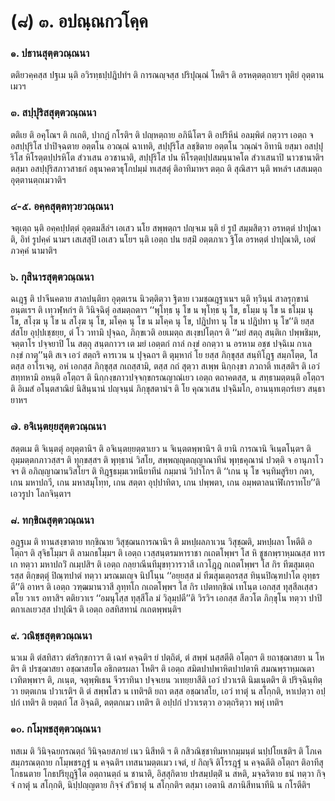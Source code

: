 <h1>(๘) ๓. อปณฺณกวโคฺค</h1>
<h3>๑. ปธานสุตฺตวณฺณนา</h3>
<p> ตติยวคฺคสฺส  ปฐเม นฺติ อวิรทฺธปฺปฎิปทํฯ ติ การณญฺจสฺส ปริปุณฺณํ โหติฯ ติ อรหตฺตตฺถายฯ ทุติยํ อุตฺตานเมวฯ</p>


<h3>๓. สปฺปุริสสุตฺตวณฺณนา</h3>
<p> ตติเย ติ อคุโณฯ   ติ กเถติ, ปากฎํ กโรติฯ ติ ปญฺหตฺถาย อภินีโตฯ ติ อปริหีนํ อลมฺพิตํ กตฺวาฯ เอตฺถ จ อสปฺปุริโส ปาปิจฺฉตาย อตฺตโน อวณฺณํ ฉาเทติ, สปฺปุริโส ลชฺชิตาย อตฺตโน วณฺณํฯ อิทานิ ยสฺมา อสปฺปุริโส หิโรตฺตปฺปรหิโต สํวาเสน อวชานาติ, สปฺปุริโส ปน หิโรตฺตปฺปสมนฺนาคโต สํวาเสนาปิ นาวชานาติฯ ตสฺมา อสปฺปุริสภาวสาธกํ อธุนาคตวธุโกปมฺมํ ทเสฺสตุํ ติอาทิมาหฯ ตตฺถ ติ สุณิสาฯ นฺติ พหลํฯ เสสเมตฺถ อุตฺตานตฺถเมวาติฯ</p>


<h3>๔-๕. อคฺคสุตฺตทฺวยวณฺณนา</h3>
<p> จตุเตฺถ นฺติ อคฺคปฺปตฺตํ อุตฺตมสีลํฯ เอเสว นโย สพฺพตฺถฯ ปญฺจเม นฺติ ยํ รูปํ สมฺมสิตฺวา อรหตฺตํ ปาปุณาติ, อิทํ รูปคฺคํ นามฯ เสเสสุปิ เอเสว นโยฯ นฺติ เอตฺถ ปน ยสฺมิํ อตฺตภาเว ฐิโต อรหตฺตํ ปาปุณาติ, เอตํ ภวคฺคํ นามาติฯ</p>


<h3>๖. กุสินารสุตฺตวณฺณนา</h3>
<p> ฉเฎฺฐ   ติ ปาจีนคตาย สาลปนฺติยา อุตฺตเรน นิวตฺติตฺวา ฐิตาย เวมชฺฌฎฺฐาเนฯ นฺติ ทฺวินฺนํ สาลรุกฺขานํ อนฺตเรฯ ติ เทฺวฬฺหกํฯ ติ วินิจฺฉิตุํ อสมตฺถตาฯ ‘‘พุโทฺธ นุ โข น พุโทฺธ นุ โข, ธโมฺม นุ โข น ธโมฺม นุ โข, สโงฺฆ นุ โข น สโงฺฆ นุ โข, มโคฺค นุ โข น มโคฺค นุ โข, ปฎิปทา นุ โข น ปฎิปทา นุ โข’’ติ  ยสฺส สํสโย อุปฺปเชฺชยฺย, ตํ โว วทามิ ปุจฺฉถ, ภิกฺขเวติ อยเมตฺถ สเงฺขปโตฺถฯ ติ ‘‘มยํ สตฺถุ สนฺติเก ปพฺพชิมฺห, จตฺตาโร ปจฺจยาปิ โน สตฺถุ สนฺตกาวฯ เต มยํ เอตฺตกํ กาลํ กงฺขํ อกตฺวา น อรหาม อชฺช ปจฺฉิเม กาเล กงฺขํ กาตุ’’นฺติ สเจ เอวํ สตฺถริ คารเวน น ปุจฺฉถฯ ติ ตุมฺหากํ โย ยสฺส ภิกฺขุสฺส สนฺทิโฎฺฐ สมฺภโตฺต, โส ตสฺส อาโรเจตุ, อหํ เอกสฺส ภิกฺขุสฺส กเถสฺสามิ, ตสฺส กถํ สุตฺวา สเพฺพ นิกฺกงฺขา ภวถาติ ทเสฺสติฯ ติ เอวํ สทฺทหามิ อหนฺติ อโตฺถฯ ติ นิกฺกงฺขภาวปจฺจกฺขกรณญาณํเยว เอตฺถ ตถาคตสฺส, น สทฺธามตฺตนฺติ อโตฺถฯ ติ อิเมสํ อโนฺตสาณิยํ นิสินฺนานํ ปญฺจนฺนํ ภิกฺขุสตานํฯ ติ โย คุณวเสน ปจฺฉิมโก, อานนฺทเตฺถรํเยว สนฺธายาหฯ</p>


<h3>๗. อจิเนฺตยฺยสุตฺตวณฺณนา</h3>
<p> สตฺตเม ติ จิเนฺตตุํ อยุตฺตานิฯ ติ อจิเนฺตยฺยตฺตาเยว น จิเนฺตตพฺพานิฯ ติ ยานิ การณานิ จิเนฺตโนฺตฯ ติ อุมฺมตฺตกภาวสฺสฯ ติ ทุกฺขสฺสฯ ติ พุทฺธานํ วิสโย, สพฺพญฺญุตญฺญาณาทีนํ พุทฺธคุณานํ ปวตฺติ จ อานุภาโว จฯ ติ อภิญฺญาฌานวิสโยฯ ติ  ทิฎฺฐธมฺมเวทนียาทีนํ กมฺมานํ วิปาโกฯ ติ ‘‘เกน นุ โข จนฺทิมสูริยา กตา, เกน มหาปถวี, เกน มหาสมุโทฺท, เกน สตฺตา อุปฺปาทิตา, เกน ปพฺพตา, เกน อมฺพตาลนาฬิเกราทโย’’ติ เอวรูปา โลกจินฺตาฯ</p>


<h3>๘. ทกฺขิณสุตฺตวณฺณนา</h3>
<p> อฎฺฐเม   ติ ทานสงฺขาตาย ทกฺขิณาย วิสุชฺฌนการณานิฯ ติ มหปฺผลภาเวน วิสุชฺฌติ, มหปฺผลา โหตีติ อโตฺถฯ ติ สุจิธโมฺมฯ ติ ลามกธโมฺมฯ ติ เอตฺถ เวสฺสนฺตรมหาราชา กเถตโพฺพฯ โส หิ ชูชกพฺราหฺมณสฺส ทารเก ทตฺวา มหาปถวิํ กเมฺปสิฯ ติ เอตฺถ กลฺยาณีนทีมุขทฺวารวาสี เกวโฎฺฎ กเถตโพฺพฯ โส กิร ทีฆสุมเตฺถรสฺส ติกฺขตฺตุํ ปิณฺฑปาตํ ทตฺวา มรณมเญฺจ นิปโนฺน ‘‘อยฺยสฺส มํ ทีฆสุมเตฺถรสฺส ทินฺนปิณฺฑปาโต อุทฺธรตี’’ติ อาหฯ ติ เอตฺถ วฑฺฒมานวาสี ลุทฺทโก กเถตโพฺพฯ โส กิร เปตทกฺขิณํ เทโนฺต เอกสฺส ทุสฺสีลเสฺสว ตโย วาเร อทาสิฯ ตติยวาเร ‘‘อมนุโสฺส ทุสฺสีโล มํ วิลุมฺปตี’’ติ วิรวิฯ เอกสฺส สีลวโต ภิกฺขุโน ทตฺวา ปาปิตกาเลเยวสฺส ปาปุณิฯ ติ เอตฺถ อสทิสทานํ กเถตพฺพนฺติฯ</p>


<h3>๙. วณิชฺชสุตฺตวณฺณนา</h3>
<p> นวเม  ติ ตํสทิสาว ตํสริกฺขกาวฯ ติ เฉทํ คจฺฉติฯ ยํ ปตฺถิตํ, ตํ สพฺพํ นสฺสตีติ อโตฺถฯ ติ ยถาชฺฌาสยา น โหติฯ ติ ปรชฺฌาสยา อชฺฌาสยโต อธิกตรผลา โหติฯ ติ เอตฺถ สมิตปาปพาหิตปาปตาหิ สมณพฺราหฺมณตา เวทิตพฺพาฯ ติ, ภเนฺต, จตุพฺพิเธน จีวราทินา ปจฺจเยน วเทยฺยาสีติ เอวํ ปวาเรติ นิมเนฺตติฯ ติ ปริจฺฉินฺทิตฺวา ยตฺตเกน ปวาเรติฯ ติ ตํ สพฺพโสว น เทติฯติ ยถา ตสฺส อชฺฌาสโย, เอวํ ทาตุํ น สโกฺกติ, หาเปตฺวา อปฺปกํ เทติฯ ติ ยตฺตกํ โส อิจฺฉติ, ตตฺตกเมว เทติฯ ติ อปฺปกํ ปวาเรตฺวา อวตฺถริตฺวา พหุํ เทติฯ</p>


<h3>๑๐. กโมฺพชสุตฺตวณฺณนา</h3>
<p> ทสเม  ติ วินิจฺฉยกรณตฺถํ วินิจฺฉยสภายํ เนว นิสีทติ ฯ ติ กสิวณิชฺชาทิมหากมฺมนฺตํ นปฺปโยเชติฯ ติ โภเค สมฺภรณตฺถาย กโมฺพชรฎฺฐํ น คจฺฉติฯ เทสนามตฺตเมว เจตํ, ยํ กิญฺจิ ติโรรฎฺฐํ น คจฺฉตีติ อโตฺถฯ ติอาทีสุ โกธนตาย โกธปริยุฎฺฐิโต อตฺถานตฺถํ น ชานาติ, อิสฺสุกิตาย ปรสมฺปตฺติํ น สหติ, มจฺฉริตาย  ธนํ ทตฺวา กิจฺจํ กาตุํ น สโกฺกติ, นิปฺปญฺญตาย กิจฺจํ สํวิธาตุํ น สโกฺกติฯ ตสฺมา เอตานิ สภานิสีทนาทีนิ น กโรตีติฯ</p>

</p>





